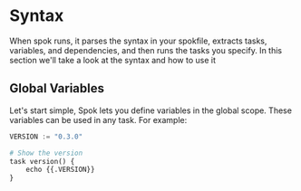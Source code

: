 # Syntax

When spok runs, it parses the syntax in your spokfile, extracts tasks, variables, and dependencies, and then runs the tasks you specify. In this
section we'll take a look at the syntax and how to use it

## Global Variables

Let's start simple, Spok lets you define variables in the global scope. These variables can be used in any task. For example:

```python
VERSION := "0.3.0"

# Show the version
task version() {
    echo {{.VERSION}}
}
```
